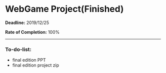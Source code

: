 # WebGame Project(Finished)

**Deadline:** 2019/12/25

**Rate of Completion:** 100%

---

### To-do-list:
- final edition PPT
- final edition project zip


    
